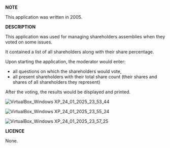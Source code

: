 **NOTE**

This application was written in 2005.

**DESCRIPTION**

This application was used for managing shareholders assemblies when they voted on some issues.

It contained a list of all shareholders along with their share percentage.

Upon starting the application, the moderator would enter:
- all questions on which the shareholders would vote,
- all present shareholders with their total share count (their shares and shares of all shareholders they represent)

After the voting, the results would be displayed and printed.

![VirtualBox_Windows XP_24_01_2025_23_53_44](https://github.com/user-attachments/assets/f0cc7959-bab3-4f35-a32b-054839e94260)

![VirtualBox_Windows XP_24_01_2025_23_55_24](https://github.com/user-attachments/assets/99c29d0e-8731-44d8-9fc5-0755198ca299)

![VirtualBox_Windows XP_24_01_2025_23_57_25](https://github.com/user-attachments/assets/e51a7262-f9f3-486c-98a5-11efba3e6e29)

**LICENCE**

None.
